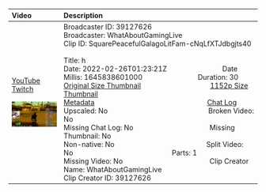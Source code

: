 |Video|Description|
|:---|:---|
|[YouTube](https://www.youtube.com/)<br>[Twitch](https://clips.twitch.tv/SquarePeacefulGalagoLitFam-cNqLfXTJdbgjts40)<br><br>[<img src="../../../../../39127626/clips/thumbnails_1152p/2022/2/1645838601000_2022_02_26T01_23_21Z_39127626_SquarePeacefulGalagoLitFam-cNqLfXTJdbgjts40_clips_thumbnails_1152p_vod-770841595-offset-12780-preview-2048x1152.jpg" width="200">](https://www.youtube.com/)|Broadcaster ID: 39127626          Broadcaster: WhatAboutGamingLive<br>Clip ID: SquarePeacefulGalagoLitFam-cNqLfXTJdbgjts40             <br>Title: h<br>Date: 2022-02-26T01:23:21Z        Date Millis: 1645838601000        Duration: 30<br>[Original Size Thumbnail](../../../../../39127626/clips/thumbnails_orig/2022/2/1645838601000_2022_02_26T01_23_21Z_39127626_SquarePeacefulGalagoLitFam-cNqLfXTJdbgjts40_clips_thumbnails_orig_vod-770841595-offset-12780-preview-0x0.jpg)          [1152p Size Thumbnail](../../../../../39127626/clips/thumbnails_1152p/2022/2/1645838601000_2022_02_26T01_23_21Z_39127626_SquarePeacefulGalagoLitFam-cNqLfXTJdbgjts40_clips_thumbnails_1152p_vod-770841595-offset-12780-preview-2048x1152.jpg)<br>[Metadata](../../../../../39127626/clips/metadata/2022/2/1645838601000_2022_02_26T01_23_21Z_39127626_SquarePeacefulGalagoLitFam-cNqLfXTJdbgjts40_clip_metadata.json)                 [Chat Log](../../../../../39127626/clips/chatlogs/2022/2/2022-02-26T01_23_21Z_39127626_SquarePeacefulGalagoLitFam-cNqLfXTJdbgjts40_chat.json)<br>Upscaled: No                Broken Video: No<br>Missing Chat Log: No           Missing Thumbnail: No<br>Non-native: No              Split Video: No               Parts: 1<br>Missing Video: No              Clip Creator Name: WhatAboutGamingLive<br>Clip Creator ID: 39127626
